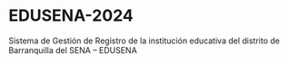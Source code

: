 # EDUSENA-2024
Sistema de Gestión de Registro de la institución educativa del distrito de Barranquilla del SENA – EDUSENA 
